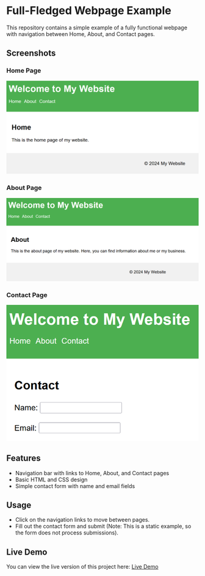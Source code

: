 # Full-Fledged Webpage Example

This repository contains a simple example of a fully functional webpage with navigation between Home, About, and Contact pages.

## Screenshots
### Home Page
![Home Page](pictures-for-readme/home.png)

### About Page
![About Page](pictures-for-readme/about.png)

### Contact Page
![Contact Page](pictures-for-readme/contact.png)

## Features
- Navigation bar with links to Home, About, and Contact pages
- Basic HTML and CSS design
- Simple contact form with name and email fields

## Usage
- Click on the navigation links to move between pages.
- Fill out the contact form and submit (Note: This is a static example, so the form does not process submissions).

## Live Demo
You can view the live version of this project here: [Live Demo](https://rawcdn.githack.com/KLubina/full-fledged-webpage-example/74a22fd22ce785780eda03099a0a8951bf907ec8/index.html)


